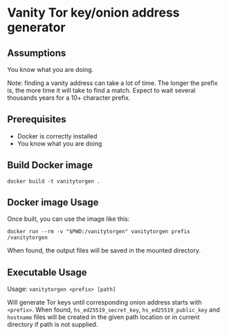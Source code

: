# Vanity Tor key/onion address generator

## Assumptions

You know what you are doing.

Note: finding a vanity address can take a lot of time.  The longer
the prefix is, the more time it will take to find a match.
Expect to wait several thousands years for a 10+ character prefix.


## Prerequisites

- Docker is correctly installed
- You know what you are doing


## Build Docker image

```shell
docker build -t vanitytorgen .
```


## Docker image Usage

Once built, you can use the image like this:

```shell
docker run --rm -v "$PWD:/vanitytorgen" vanitytorgen prefix /vanitytorgen
```

When found, the output files will be saved in the mounted directory.


## Executable Usage

Usage: `vanitytorgen <prefix> [path]`

Will generate Tor keys until corresponding onion address starts with `<prefix>`.
When found, `hs_ed25519_secret_key`, `hs_ed25519_public_key` and
`hostname` files will be created in the given path location or
in current directory if path is not supplied.

